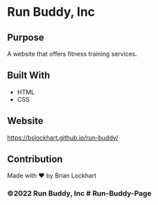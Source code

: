 # Run Buddy, Inc

## Purpose
A website that offers fitness training services. 

## Built With
* HTML
* CSS

## Website
https://bslockhart.github.io/run-buddy/

## Contribution
Made with ❤️ by Brian Lockhart

### ©️2022 Run Buddy, Inc # Run-Buddy-Page
